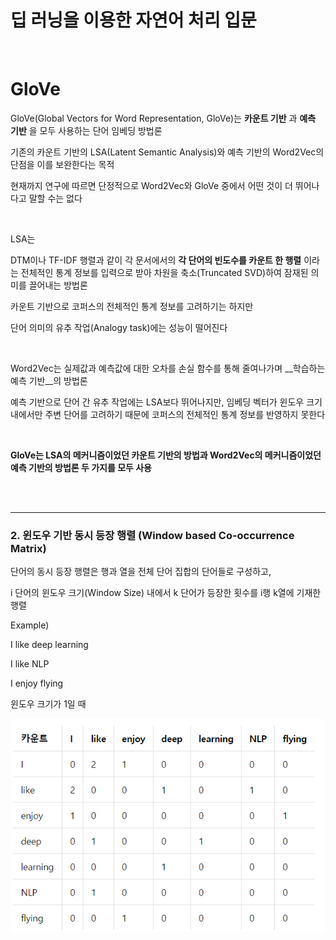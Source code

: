 # 딥 러닝을 이용한 자연어 처리 입문     

​     

# GloVe      

GloVe(Global Vectors for Word Representation, GloVe)는 __카운트 기반__ 과 __예측 기반__ 을 모두 사용하는 단어 임베딩 방법론      

기존의 카운트 기반의 LSA(Latent Semantic Analysis)와 예측 기반의 Word2Vec의 단점을 이를 보완한다는 목적      

현재까지 연구에 따르면 단정적으로 Word2Vec와 GloVe 중에서 어떤 것이 더 뛰어나다고 말할 수는 없다      

<br/>

LSA는      

DTM이나 TF-IDF 행렬과 같이 각 문서에서의 __각 단어의 빈도수를 카운트 한 행렬__ 이라는 전체적인 통계 정보를 입력으로 받아 차원을 축소(Truncated SVD)하여 잠재된 의미를 끌어내는 방법론       

카운트 기반으로 코퍼스의 전체적인 통계 정보를 고려하기는 하지만      

단어 의미의 유추 작업(Analogy task)에는 성능이 떨어진다 

<br/>

Word2Vec는 실제값과 예측값에 대한 오차를 손실 함수를 통해 줄여나가며 __학습하는 예측 기반__의 방법론      

예측 기반으로 단어 간 유추 작업에는 LSA보다 뛰어나지만, 임베딩 벡터가 윈도우 크기 내에서만 주변 단어를 고려하기 때문에 코퍼스의 전체적인 통계 정보를 반영하지 못한다

<br/>

__GloVe는 LSA의 메커니즘이었던 카운트 기반의 방법과 Word2Vec의 메커니즘이었던 예측 기반의 방법론 두 가지를 모두 사용__     

<br/>

<br/>

-------

### 2. 윈도우 기반 동시 등장 행렬 (Window based Co-occurrence Matrix)       

단어의 동시 등장 행렬은 행과 열을 전체 단어 집합의 단어들로 구성하고,       

i 단어의 윈도우 크기(Window Size) 내에서 k 단어가 등장한 횟수를 i행 k열에 기재한 행렬      

Example)      

I like deep learning    

I like NLP   

I enjoy flying        

윈도우 크기가 1일 때 

<img src = "/image/GloVe 1.PNG" width = "600px">